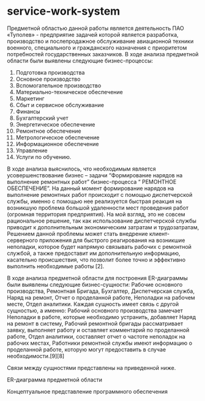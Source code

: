 # service-work-system

Предметной областью данной работы является деятельность ПАО «Туполев» - предприятие задачей которой является разработка, производство и послепродажное обслуживание авиационной техники военного, специального и гражданского назначения с приоритетом потребностей государственных заказчиков.
В ходе анализа предметной области были выявлены следующие бизнес-процессы:

1. Подготовка производства
2. Основное производство
3. Вспомогательное производство
4. Материально-техническое обеспечение
5. Маркетинг
6. Сбыт и сервисное обслуживание
7. Финансы
8. Бухгалтерский учет
9. Энергетическое обеспечение
10. Ремонтное обеспечение
11. Метрологическое обеспечение
13. Информационное обеспечение
14. Управление
15. Услуги по обучению.

В ходе анализа выяснилось, что необходимым является усовершенствование бизнес – задачи “Формирование нарядов на выполнение ремонтных работ” бизнес-процесса “ РЕМОНТНОЕ ОБЕСПЕЧЕНИЕ”.
На данный момент формирование нарядов на выполнение ремонтных работ происходит с помощью диспетчерской службы, именно с помощью нее реализуется быстрая реакция на возникшую проблема большой удаленности мест проведения работ (огромная территория предприятия). На мой взгляд, это не совсем рациональное решение, так как использование диспетчерской службы приводит к дополнительным экономическим затратам и трудозатратам, Решением данной проблемы может стать внедрение клиент-серверного приложения для быстрого реагирования на возникшие неполадки, которое будет напрямую связывать рабочих с ремонтной службой, а также предоставит им дополнительную информацию, касательно происшествия, что позволит более точно и эффективно выполнить необходимые работы [2]. 

В ходе анализа предметной области для построения ER-диаграммы были выявлены следующие бизнес-сущности: Рабочие основного производства, Ремонтная Бригада, Бухгалтер, Диспетчерская служба, Наряд на ремонт, Отчет о проделанной работе, Неполадки на рабочем месте, Отдел аналитики.
Каждая сущность имеет связь с другой сущностью, а именно: Рабочий основного производства замечает Неполадки в работе, которые необходимо устранить, добавляет Наряд на ремонт в систему, Рабочий ремонтной бригады рассматривает заявку, выполняет работу и оставляет комментарий по проделанной работе, Отдел аналитики, составляет отчет о частоте неполадок на рабочих местах, Работники ремонтной службы имеют информацию о проделанной работе, которую могут предоставить в случае необходимости.[9][8]

Связи между сущностями представлены на приведенной ниже.
 
  ER-диаграмма предметной области
  
  
  Концептуальное представление программного обеспечения

